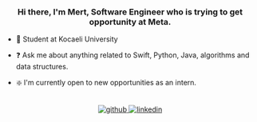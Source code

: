 ### <div align="center">Hi there, I'm Mert, Software Engineer who is trying to get opportunity at Meta.
  

- 🔭 Student at Kocaeli University
  

- ❓ Ask me about anything related to Swift, Python, Java, algorithms and data structures.
  

- ❇️ I'm currently open to new opportunities as an intern.
  

<br/>  
<div align="center">
<a href="https://github.com/mertdemirtas" target="_blank">
<img src=https://img.shields.io/badge/github-%2324292e.svg?&style=for-the-badge&logo=github&logoColor=white alt=github style="margin-bottom: 5px;" />
</a>
<a href="https://linkedin.com/in/mertdemirtas" target="_blank">
<img src=https://img.shields.io/badge/linkedin-%231E77B5.svg?&style=for-the-badge&logo=linkedin&logoColor=white alt=linkedin style="margin-bottom: 5px;" />
</a>  
</div>  
<br/>  
